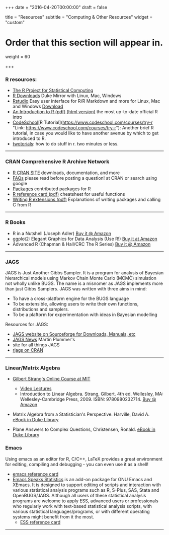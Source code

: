 +++
date = "2016-04-20T00:00:00"
draft = false

title = "Resources"
subtitle = "Computing & Other Resources"
widget = "custom"

# Order that this section will appear in.
weight = 60

+++



### R resources:

* [The R Project for Statistical Computing](https://www.r-project.org)
* [R Downloads](http://archive.linux.duke.edu/cran/) Duke Mirror with Linux, Mac, Windows
* [Rstudio](https://www.rstudio.com) Easy user interface for R/R Markdown and more for Linux, Mac and Windows  [Download](https://www.rstudio.com/products/RStudio/)
* [An Introduction to R (pdf)](https://cran.r-project.org/doc/manuals/R-intro.pdf)  [(html version)](https://cran.r-project.org/doc/manuals/R-intro.html) the most up-to-date official R intro
* [CodeSchool](https://www.codeschool.com/courses/try-r "Link: https://www.codeschool.com/courses/try-r")[R Tutorial](https://www.codeschool.com/courses/try-r "Link: https://www.codeschool.com/courses/try-r"): Another brief R tutorial, in case you would like to have another avenue by which to get introduced to R. 
* [twotorials](http://www.twotorials.com/): how to do stuff in r. two minutes or less.

* * *

### CRAN Comprehensive R Archive Network

* [R CRAN SITE](https://cran.r-project.or) downloads, documentation, and more
* [FAQs](http://cran.r-project.org/doc/FAQ/R-FAQ.html) please read before posting a question! at CRAN or search using google 
* [Packages](http://cran.r-project.org/src/contrib/PACKAGES.html) contributed packages for R 
* [R reference card (pdf)](http://cran.r-project.org/doc/contrib/refcard.pdf) cheatsheet for useful functions
* [Writing R extensions (pdf)](http://cran.r-project.org/doc/manuals/R-exts.pdf)  Explanations of writing packages and calling C from R

* * *

### R Books

* R in a Nutshell (Joseph Adler) [Buy it @ Amazon](http://www.amazon.com/R-Nutshell-In-OReilly/dp/144931208X)
* ggplot2: Elegant Graphics for Data Analysis (Use R!) [Buy it at Amazon](http://www.amazon.com/ggplot2-Elegant-Graphics-Data-Analysis/dp/0387981403/ref=pd_sim_14_3?ie=UTF8&refRID=0PWK3YY76N4T5G8KQRFF)
* Advanced R (Chapman & Hall/CRC The R Series) [Buy it @ Amazon](http://www.amazon.com/Advanced-Chapman-Hall-CRC-Series/dp/1466586966)


* * *

### JAGS


JAGS is Just Another Gibbs Sampler.  It is a program for analysis of
Bayesian hierarchical models using Markov Chain Monte Carlo (MCMC)
simulation  not wholly unlike BUGS. The name is a misnomer as JAGS
implements more than just Gibbs Samplers.
JAGS was written with three aims in mind:

* To have a cross-platform engine for the BUGS language
* To be extensible, allowing users to write their own functions, distributions and samplers.
* To be a plaftorm for experimentation with ideas in Bayesian modelling

Resources for JAGS:

* [JAGS website on Sourceforge for Downloads, Manuals, etc](http://mcmc-jags.sourceforge.net)
* [JAGS News](https://martynplummer.wordpress.com)  Martin Plummer's
* site for all things JAGS
* [rjags on CRAN](https://cran.r-project.org/web/packages/rjags/)




* * *
### Linear/Matrix Algebra

* [Gilbert Strang's Online Course at MIT](http://ocw.mit.edu/courses/mathematics/18-06-linear-algebra-spring-2010/index.htm)
  * [Video Lectures](http://ocw.mit.edu/courses/mathematics/18-06-linear-algebra-spring-2010/video-lectures/)
  * Introduction to Linear Algebra. Strang, Gilbert. 4th ed. Wellesley, MA: Wellesley-Cambridge Press, 2009. ISBN: 9780980232714. [Buy @ Amazon](http://www.amazon.com/exec/obidos/ASIN/0980232716/ref=nosim/mitopencourse-20)

* Matrix Algebra from a Statistician's Perspective. Harville, David A. [eBook in Duke Library](http://getitatduke.library.duke.edu/?sid=sersol&SS_jc=TC0000199325&title=Matrix%20Algebra%20from%20a%20Statistician%27s%20Perspective)

* Plane Answers to Complex Questions,  Christensen, Ronald.  [eBook in Duke Library](http://getitatduke.library.duke.edu/?sid=sersol&SS_jc=TC0000508493&title=Plane%20Answers%20to%20Complex%20Questions%3A%20The%20Theory%20of%20Linear%20Models)



### Emacs

Using emacs as an editor for R, C/C++, LaTeX provides a great environment for editing, compiling and debugging - you can even use it as a shell!

* [emacs reference card](https://www.gnu.org/software/emacs/refcards/pdf/refcard.pdf)
* [Emacs Speaks Statistics](http://ess.r-project.org) is an add-on package for GNU Emacs and XEmacs. It is designed to support editing of scripts and interaction with various statistical analysis programs such as R, S-Plus, SAS, Stata and OpenBUGS/JAGS. Although all users of these statistical analysis programs are welcome to apply ESS, advanced users or professionals who regularly work with text-based statistical analysis scripts, with various statistical languages/programs, or with different operating systems might benefit from it the most.  
  * [ESS reference card](http://ess.r-project.org/refcard.pdf)

* * *


